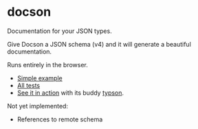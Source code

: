 docson
======

Documentation for your JSON types.

Give Docson a JSON schema (v4) and it will generate a beautiful documentation.

Runs entirely in the browser.

* [Simple example](http://lbovet.github.io/docson/example.html)
* [All tests](http://lbovet.github.io/docson/tests/test.html)
* [See it in action](http://lbovet.github.io/typson-demo/) with its buddy [typson](https://github.com/lbovet/typson).

Not yet implemented:
* References to remote schema
